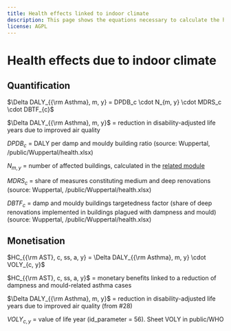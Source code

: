 ```yaml
---
title: Health effects linked to indoor climate
description: This page shows the equations necessary to calculate the health effects linked to improved indoor climate.
license: AGPL
---
```


<!--
© 2023 Fraunhofer-Gesellschaft e.V., München

SPDX-License-Identifier: AGPL-3.0-or-later
-->

Health effects due to indoor climate
=

Quantification
-

$`\Delta DALY_{{\rm Asthma}, m, y} = DPDB_c \cdot N_{m, y} \cdot MDRS_c \cdot DBTF_{c}`$

$`\Delta DALY_{{\rm Asthma}, m, y}`$ = reduction in disability-adjusted life years due to improved air quality

$`DPDB_{c}`$ = DALY per damp and mouldy building ratio (source: Wuppertal, /public/Wuppertal/health.xlsx)

$`N_{m, y}`$ = number of affected buildings, calculated in the [related module](../modules/N_affected_dwellings.md)

$`MDRS_c`$ = share of measures constituting medium and deep renovations  (source: Wuppertal, /public/Wuppertal/health.xlsx)

$`DBTF_c`$ = damp and mouldy buildings targetedness factor (share of deep renovations implemented in buildings plagued with dampness and mould) (source: Wuppertal, /public/Wuppertal/health.xlsx)


Monetisation
-

$`HC_{{\rm AST}, c, ss, a, y} = \Delta DALY_{{\rm Asthma}, m, y} \cdot VOLY_{c, y}`$

$`HC_{{\rm AST}, c, ss, a, y}`$ = monetary benefits linked to a reduction of dampness and mould-related asthma cases 

$`\Delta DALY_{{\rm Asthma}, m, y}`$ = reduction in disability-adjusted life years due to improved air quality (from #28)

$`VOLY_{c, y}`$ = value of life year (id_parameter = 56). Sheet VOLY in public/WHO 